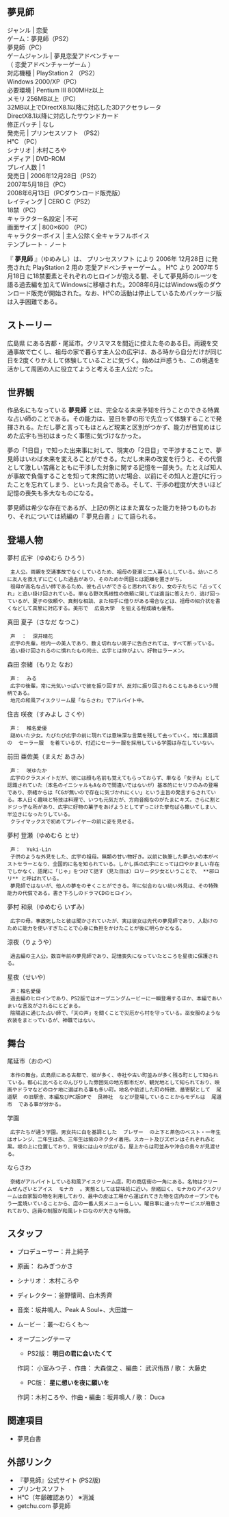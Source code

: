 夢見師  
---  
ジャンル  |  恋愛   
ゲーム：夢見師（PS2）  
夢見師（PC）  
ゲームジャンル  |  夢見恋愛アドベンチャー   
（  恋愛アドベンチャーゲーム  ）  
対応機種  |  PlayStation 2  （PS2）   
Windows 2000/XP（PC）  
必要環境  |  Pentium III 800MHz以上   
メモリ 256MB以上（PC）  
32MB以上でDirectX8.1以降に対応した3Dアクセラレータ  
DirectX8.1以降に対応したサウンドカード  
修正パッチ  |  なし   
発売元  |  プリンセスソフト  （PS2）   
H℃  （PC）  
シナリオ  |  木村ころや   
メディア  |  DVD-ROM   
プレイ人数  |  1   
発売日  |  2006年12月28日（PS2）   
2007年5月18日（PC）  
2008年6月13日（PCダウンロード販売版）  
レイティング  |  CERO C（PS2）   
18禁（PC）  
キャラクター名設定  |  不可   
画面サイズ  |  800×600 （PC）   
キャラクターボイス  |  主人公除く全キャラフルボイス   
テンプレート  \-  ノート  
  
『 **夢見師** 』（ゆめみし）は、  プリンセスソフト  により  2006年  12月28日  に発売された  PlayStation 2  用の
恋愛アドベンチャーゲーム  。  H℃  より  2007年  5月18日
に18禁要素とそれぞれのヒロインが抱える闇、そして夢見師のルーツを語る過去編を加えてWindowsに移植された。2008年6月にはWindows版のダウンロード販売が開始された。なお、H℃の活動は停止しているためパッケージ版は入手困難である。

##  ストーリー



広島県
にある古都・尾延市。クリスマスを間近に控えた冬のある日。両親を交通事故で亡くし、祖母の家で暮らす主人公の広宇は、ある時から自分だけが同じ日を2度くりかえして体験していることに気づく。始めは戸惑うも、この境遇を活かして周囲の人に役立てようと考える主人公だった。

##  世界観



作品名にもなっている **夢見師**
とは、完全なる未来予知を行うことのできる特異な占い師のことである。その能力は、翌日を夢の形で先立って体験することで発揮される。ただし夢と言ってもほとんど現実と区別がつかず、能力が目覚めはじめた広宇も当初はまったく事態に気づけなかった。

夢の「1日目」で知った出来事に対して、現実の「2日目」で干渉することで、夢見師はいわば未来を変えることができる。ただし未来の改変を行うと、その代償として激しい苦痛とともに干渉した対象に関する記憶を一部失う。たとえば知人が事故で負傷することを知って未然に防いだ場合、以前にその知人と遊びに行ったことを忘れてしまう、といった具合である。そして、干渉の程度が大きいほど記憶の喪失も多大なものになる。

夢見師は希少な存在であるが、上記の例とはまた異なった能力を持つものもおり、それについては続編の『  夢見白書  』にて語られる。

##  登場人物



夢村 広宇（ゆめむら ひろう）

     主人公。両親を交通事故でなくしているため、祖母の登瀬と二人暮らししている。幼いころに友人を救えずに亡くした過去があり、そのためか周囲とは距離を置きがち。 
     祖母が高名な占い師であるため、彼も占いができると思われており、女の子たちに「占ってくれ」と追い掛け回されている。単なる野次馬根性の依頼に関しては適当に答えたり、逃げ回っているが、夏子の依頼や、真剣な相談、また相手に借りがある場合などは、祖母の紹介状を書くなどして真摯に対応する。美形で  広島大学  を狙える程成績も優秀。 
真田 夏子（さなだ なつこ）

     声  ：  深井晴花 
     広宇の先輩。校内一の美人であり、数え切れない男子に告白されては、すべて断っている。 
     追い掛け回されるのに慣れたもの同士、広宇とは仲がよい。好物はラーメン。 
森田 奈緒（もりた なお）

     声：  みる 
     広宇の後輩。常に元気いっぱいで彼を振り回すが、反対に振り回されることもあるという間柄である。 
     地元の和風アイスクリーム屋「ならさわ」でアルバイト中。 
住吉 咲夜（すみよし さくや）

     声：  椎名愛優 
     謎めいた少女。たびたび広宇の前に現れては意味深な言葉を残して去っていく。常に黒基調の  セーラー服  を着ているが、付近にセーラー服を採用している学園は存在していない。 
前田 亜佐美（まえだ あさみ）

     声：  咲ゆたか 
     広宇のクラスメイトだが、彼には顔も名前も覚えてもらっておらず、単なる「女子A」として認識されていた（本名のイニシャルもAなので間違いではないが）基本的にセリフのみの登場であり、奈緒からは「CGが無いので存在に気づかれにくい」という主旨の発言すらされている。本人曰く趣味と特技は料理で、いつも元気だが、方向音痴なのがたまにキズ。さらに割とドジっ子な所があり、広宇に好物の菓子をあげようとしてずっこけた挙句ばら撒いてしまい、半泣きになったりしている。 
     クライマックスで初めてプレイヤーの前に姿を見せる。 
夢村 登瀬（ゆめむら とせ）

     声：  Yuki-Lin 
     子供のような外見をした、広宇の祖母。無類の甘い物好き。以前に執筆した夢占いの本がベストセラーとなり、全国的に名を知られている。しかし孫の広宇にとっては口やかましい存在でしかなく、語尾に「じゃ」をつけて話す（見た目は）ロリータ少女ということで、 **邪ロリ** と呼ばれている。 
     夢見師ではないが、他人の夢をのぞくことができる。年に似合わない幼い外見は、その特殊能力の代償である。書き下ろしのドラマCDのヒロイン。 
夢村 和泉（ゆめむら いずみ）

     広宇の母。事故死したと彼は聞かされていたが、実は彼女は先代の夢見師であり、人助けのために能力を使いすぎたことで心身に負担をかけたことが後に明らかとなる。 
涼夜（りょうや）

     過去編の主人公。数百年前の夢見師であり、記憶喪失になっていたところを星夜に保護される。 
星夜（せいや）

     声：椎名愛優 
     過去編のヒロインであり、PS2版ではオープニングムービーに一瞬登場するほか、本編であいまいな言及がされるにとどまる。 
     陰陽道に通じた占い師で、「天の声」を聞くことで災厄から村を守っている。巫女服のような衣装をまとっているが、神職ではない。 

##  舞台



尾延市（おのべ）

     本作の舞台。広島県にある古都で、坂が多く、寺社や古い町並みが多く残る町として知られている。都心に比べるとのんびりした雰囲気の地方都市だが、観光地として知られており、映画やドラマなどのロケ地に選ばれる事も多い町。地名や前述した町の特徴、最寄駅として  尾道駅  の旧駅舎、本編及びPC版OPで  艮神社  などが登場していることからモデルは  尾道市  である事が分かる。 
学園

     広宇たちが通う学園。男女共に白を基調とした  ブレザー  の上下と茶色のベスト・一年生はオレンジ、二年生は赤、三年生は紫のネクタイ着用。スカート及びズボンはそれぞれ赤と黒。坂の上に位置しており、背後には山々が広がる。屋上からは町並みや沖合の島々が見渡せる。 
ならさわ

     奈緒がアルバイトしている和風アイスクリーム店。町の商店街の一角にある。名物はクリームぜんざいとアイス  モナカ  。実態としては甘味処に近い。奈緒曰く、モナカのアイスクリームは自家製の物を利用しており、最中の皮は工場から運ばれてきた物を店内のオーブンでもう一度焼いていることから、店の一番人気メニューらしい。曜日事に違ったサービスが用意されており、店員の制服が和風レトロなのが大きな特徴。 

##  スタッフ



  * プロデューサー：井上純子 
  * 原画：  ねみぎつかさ 
  * シナリオ：  木村ころや 
  * ディレクター：釜野懐司、白木秀斉 
  * 音楽：坂井鳴人、Peak A Soul+、大田雄一 
  * ムービー：叢〜むらくも〜 
  * オープニングテーマ 
    * PS2版： **明日の君に会いたくて**

     作詞：  小室みつ子  、作曲：  大森俊之  、編曲：  武沢侑昂  / 歌：  大藤史 
    * PC版： **星に想いを夜に願いを**

     作詞：木村ころや、作曲・編曲：坂井鳴人 / 歌：  Duca 

##  関連項目



  * 夢見白書 

##  外部リンク



  * 『夢見師』公式サイト  (PS2版) 
  * プリンセスソフト 
  * H℃（年齢確認あり）  ※消滅 
  * getchu.com 夢見師 

